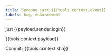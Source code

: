 ```yaml
---
title: Someone just ${{tools.context.event}}
labels: bug, enhancement
---
```


 just {{payload.sender.login}}

{{tools.context.payload}}

Commit: {{tools.context.sha}}
